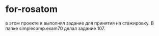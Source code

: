 # for-rosatom
в этом проекте я выполнял задание для принятия на стажировку. В папке simplecomp.exam70 делал задание 107.
